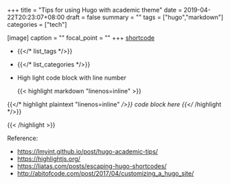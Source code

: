 +++
title = "Tips for using Hugo with academic theme"
date = 2019-04-22T20:23:07+08:00
draft = false
summary = ""
tags = ["hugo","markdown"]
categories = ["tech"]

[image]
  caption = ""
  focal_point = ""
+++
[shortcode](https://gohugo.io/content-management/shortcodes/)

- {{</* list_tags */>}}

- {{</* list_categories */>}}

- High light code block with line number

    {{< highlight markdown "linenos=inline" >}}

{{</* highlight plaintext "linenos=inline" */>}}
code block here
{{</* /highlight */>}}

{{< /highlight >}}

Reference:

- https://lmyint.github.io/post/hugo-academic-tips/
- https://highlightjs.org/
- https://liatas.com/posts/escaping-hugo-shortcodes/
- http://abitofcode.com/post/2017/04/customizing_a_hugo_site/


